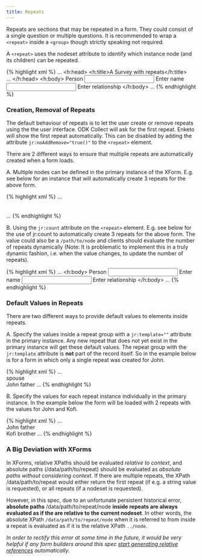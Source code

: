 ```yaml
---
title: Repeats
---
```


Repeats are sections that may be repeated in a form. They could consist of a single question or multiple questions. It is recommended to wrap a `<repeat>` inside a `<group>` though strictly speaking not required.

A `<repeat>` uses the nodeset attribute to identify which instance node (and its children) can be repeated.

{% highlight xml %}
...
<h:head>
    <h:title>A Survey with repeats</h:title>
    <model>
        <instance>
            <data id="repeats" version="2014083101">
                <person>    
                    <name />
                    <relationship />
                </person>
                <meta>
                    <instanceID/>
                </meta>
            </data>
        </instance>
        ...
    </model>
</h:head>
<h:body>
    <group ref="/data/person">
        <label>Person</label>
        <repeat nodeset="/data/person">
            <input ref="/data/person/name">
                <label>Enter name</label>
            </input>
            <input ref="/data/person/relationship">
                <label>Enter relationship</label>
            </input>
        </repeat>
    </group>
</h:body>
...
{% endhighlight %}

### Creation, Removal of Repeats

The default behaviour of repeats is to let the user create or remove repeats using the the user interface. ODK Collect will ask for the first repeat. Enketo will show the first repeat automatically. This can be disabled by adding the attribute `jr:noAddRemove="true()"` to the `<repeat>` element. 

There are 2 different ways to ensure that multiple repeats are automatically created when a form loads.

A. Multiple nodes can be defined in the primary instance of the XForm. E.g. see below for an instance that will automatically create 3 repeats for the above form.

{% highlight xml %}
...
<instance>
    <data id="repeats" version="2014083101">
        <person>    
            <name />
            <relationship />
        </person>
        <person>    
            <name />
            <relationship />
        </person>
        <person>    
            <name />
            <relationship />
        </person>
        <meta>
            <instanceID/>
        </meta>
    </data>
</instance>
...
{% endhighlight %}

B. Using the `jr:count` attribute on the `<repeat>` element. E.g. see below for the use of jr:count to automatically create 3 repeats for the above form. The value could also be a `/path/to/node` and clients should evaluate the number of repeats dynamically (Note: It is problematic to implement this in a truly dynamic fashion, i.e. when the value changes, to update the number of repeats).

{% highlight xml %}
...
<h:body>
    <group ref="/data/person">
        <label>Person</label>
        <repeat nodeset="/data/person" jr:count="3">
            <input ref="/data/person/name">
                <label>Enter name</label>
            </input>
            <input ref="/data/person/relationship">
                <label>Enter relationship</label>
            </input>
        </repeat>
    </group>
</h:body>
...
{% endhighlight %}

### Default Values in Repeats

There are two different ways to provide default values to elements inside repeats.

A. Specify the values inside a repeat group with a `jr:template=""` attribute in the primary instance. Any new repeat that does not yet exist in the primary instance will get these default values. The repeat group with the `jr:template` attribute is **not** part of the record itself. So in the example below is for a form in which only a single repeat was created for John.

{% highlight xml %}
...
<instance>
    <data id="repeats" version="2014083101">
        <person jr:template="" >    
            <name />
            <relationship>spouse</relationship>
        </person>
         <person>    
            <name>John</name>
            <relationship>father</relationship>
        </person>
        <meta>
            <instanceID/>
        </meta>
    </data>
</instance>
...
{% endhighlight %}

B. Specify the values for each repeat instance individually in the primary instance. In the example below the form will be loaded with 2 repeats with the values for John and Kofi.

{% highlight xml %}
...
<instance>
    <data id="repeats" version="2014083101">
        <person>    
            <name>John</name>
            <relationship>father</relationship>
        </person>
        <person>    
            <name>Kofi</name>
            <relationship>brother</relationship>
        </person>
        <meta>
            <instanceID/>
        </meta>
    </data>
</instance>
...
{% endhighlight %}

###  A Big Deviation with XForms

In XForms, relative XPaths should be evaluated _relative to context_, and absolute paths (/data/path/to/repeat) should be evaluated as _absolute paths without considering context_. If there are multiple repeats, the XPath /data/path/to/repeat would either return the first repeat (if e.g. a string value is requested), or all repeats (if a nodeset is requested).

However, in this spec, due to an unfortunate persistent historical error, **absolute paths** /data/path/to/repeat/node **inside repeats are always evaluated as if the are relative to the current nodeset**. In other words, the absolute XPath `/data/path/to/repeat/node` when it is referred to from inside a repeat is evaluated as if it is the relative XPath `../node`.

_In order to rectify this error at some time in the future, it would be very helpful if any form builders around this spec [start generating relative references](https://github.com/SEL-Columbia/pyxform/issues/91) automatically._


